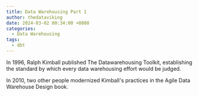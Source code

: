 ```yaml
---
title: Data Warehousing Part 1
author: thedataviking
date: 2024-03-02 00:34:00 +0800
categories:
  - Data Warehousing
tags:
  - dbt
---
```


In 1996, Ralph Kimball published The Datawarehousing Toolkit, establishing the standard by which every data warehousing effort would be judged.

In 2010, two other people modernized Kimball's practices in the Agile Data Warehouse Design book.

